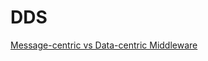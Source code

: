 # DDS
[Message-centric vs Data-centric Middleware](http://electronicdesign.com/embedded/whats-difference-between-message-centric-and-data-centric-middleware)

